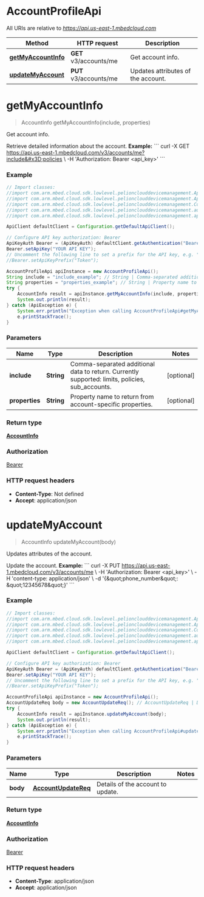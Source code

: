 # AccountProfileApi

All URIs are relative to *https://api.us-east-1.mbedcloud.com*

Method | HTTP request | Description
------------- | ------------- | -------------
[**getMyAccountInfo**](AccountProfileApi.md#getMyAccountInfo) | **GET** v3/accounts/me | Get account info.
[**updateMyAccount**](AccountProfileApi.md#updateMyAccount) | **PUT** v3/accounts/me | Updates attributes of the account.


<a name="getMyAccountInfo"></a>
# **getMyAccountInfo**
> AccountInfo getMyAccountInfo(include, properties)

Get account info.

Retrieve detailed information about the account.  **Example:** &#x60;&#x60;&#x60; curl -X GET https://api.us-east-1.mbedcloud.com/v3/accounts/me?include&#x3D;policies \\ -H &#39;Authorization: Bearer &lt;api_key&gt;&#39; &#x60;&#x60;&#x60;

### Example
```java
// Import classes:
//import com.arm.mbed.cloud.sdk.lowlevel.pelionclouddevicemanagement.ApiClient;
//import com.arm.mbed.cloud.sdk.lowlevel.pelionclouddevicemanagement.ApiException;
//import com.arm.mbed.cloud.sdk.lowlevel.pelionclouddevicemanagement.Configuration;
//import com.arm.mbed.cloud.sdk.lowlevel.pelionclouddevicemanagement.auth.*;
//import com.arm.mbed.cloud.sdk.lowlevel.pelionclouddevicemanagement.api.AccountProfileApi;

ApiClient defaultClient = Configuration.getDefaultApiClient();

// Configure API key authorization: Bearer
ApiKeyAuth Bearer = (ApiKeyAuth) defaultClient.getAuthentication("Bearer");
Bearer.setApiKey("YOUR API KEY");
// Uncomment the following line to set a prefix for the API key, e.g. "Token" (defaults to null)
//Bearer.setApiKeyPrefix("Token");

AccountProfileApi apiInstance = new AccountProfileApi();
String include = "include_example"; // String | Comma-separated additional data to return. Currently supported: limits, policies, sub_accounts.
String properties = "properties_example"; // String | Property name to return from account-specific properties.
try {
    AccountInfo result = apiInstance.getMyAccountInfo(include, properties);
    System.out.println(result);
} catch (ApiException e) {
    System.err.println("Exception when calling AccountProfileApi#getMyAccountInfo");
    e.printStackTrace();
}
```

### Parameters

Name | Type | Description  | Notes
------------- | ------------- | ------------- | -------------
 **include** | **String**| Comma-separated additional data to return. Currently supported: limits, policies, sub_accounts. | [optional]
 **properties** | **String**| Property name to return from account-specific properties. | [optional]

### Return type

[**AccountInfo**](AccountInfo.md)

### Authorization

[Bearer](../README.md#Bearer)

### HTTP request headers

 - **Content-Type**: Not defined
 - **Accept**: application/json

<a name="updateMyAccount"></a>
# **updateMyAccount**
> AccountInfo updateMyAccount(body)

Updates attributes of the account.

Update the account.  **Example:** &#x60;&#x60;&#x60; curl -X PUT https://api.us-east-1.mbedcloud.com/v3/accounts/me \\ -H &#39;Authorization: Bearer &lt;api_key&gt;&#39; \\ -H &#39;content-type: application/json&#39; \\ -d &#39;{\&quot;phone_number\&quot;: \&quot;12345678\&quot;}&#39; &#x60;&#x60;&#x60;

### Example
```java
// Import classes:
//import com.arm.mbed.cloud.sdk.lowlevel.pelionclouddevicemanagement.ApiClient;
//import com.arm.mbed.cloud.sdk.lowlevel.pelionclouddevicemanagement.ApiException;
//import com.arm.mbed.cloud.sdk.lowlevel.pelionclouddevicemanagement.Configuration;
//import com.arm.mbed.cloud.sdk.lowlevel.pelionclouddevicemanagement.auth.*;
//import com.arm.mbed.cloud.sdk.lowlevel.pelionclouddevicemanagement.api.AccountProfileApi;

ApiClient defaultClient = Configuration.getDefaultApiClient();

// Configure API key authorization: Bearer
ApiKeyAuth Bearer = (ApiKeyAuth) defaultClient.getAuthentication("Bearer");
Bearer.setApiKey("YOUR API KEY");
// Uncomment the following line to set a prefix for the API key, e.g. "Token" (defaults to null)
//Bearer.setApiKeyPrefix("Token");

AccountProfileApi apiInstance = new AccountProfileApi();
AccountUpdateReq body = new AccountUpdateReq(); // AccountUpdateReq | Details of the account to update.
try {
    AccountInfo result = apiInstance.updateMyAccount(body);
    System.out.println(result);
} catch (ApiException e) {
    System.err.println("Exception when calling AccountProfileApi#updateMyAccount");
    e.printStackTrace();
}
```

### Parameters

Name | Type | Description  | Notes
------------- | ------------- | ------------- | -------------
 **body** | [**AccountUpdateReq**](AccountUpdateReq.md)| Details of the account to update. |

### Return type

[**AccountInfo**](AccountInfo.md)

### Authorization

[Bearer](../README.md#Bearer)

### HTTP request headers

 - **Content-Type**: application/json
 - **Accept**: application/json

